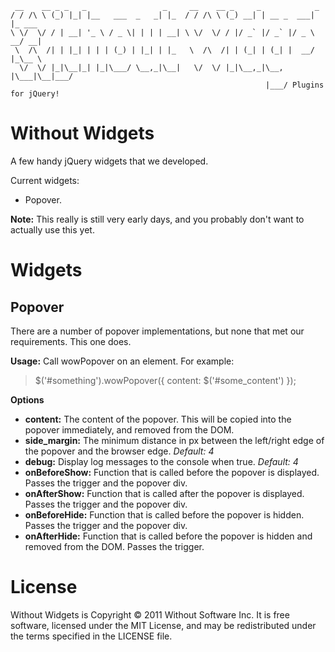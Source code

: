      __    __ _ _   _                 _     __    __ _     _            _       
    / / /\ \ (_) |_| |__   ___  _   _| |_  / / /\ \ (_) __| | __ _  ___| |_ ___ 
    \ \/  \/ / | __| '_ \ / _ \| | | | __| \ \/  \/ / |/ _` |/ _` |/ _ \ __/ __|
     \  /\  /| | |_| | | | (_) | |_| | |_   \  /\  /| | (_| | (_| |  __/ |_\__ \
      \/  \/ |_|\__|_| |_|\___/ \__,_|\__|   \/  \/ |_|\__,_|\__, |\___|\__|___/
                                                             |___/ Plugins for jQuery!

Without Widgets
===============

A few handy jQuery widgets that we developed.

Current widgets:

* Popover.

**Note:** This really is still very early days, and you probably don't want to actually use this yet.

Widgets
=======

Popover
-------

There are a number of popover implementations, but none that met our requirements. This one does.

**Usage:** Call wowPopover on an element. For example:

> $('#something').wowPopover({
>   content: $('#some_content') 
> });

**Options**

* **content:** The content of the popover. This will be copied into the popover immediately, and removed from the DOM.
* **side_margin:** The minimum distance in px between the left/right edge of the popover and the browser edge. *Default: 4*
* **debug:** Display log messages to the console when true. *Default: 4*
* **onBeforeShow:** Function that is called before the popover is displayed. Passes the trigger and the popover div.
* **onAfterShow:** Function that is called after the popover is displayed. Passes the trigger and the popover div.
* **onBeforeHide:** Function that is called before the popover is hidden. Passes the trigger and the popover div.
* **onAfterHide:** Function that is called before the popover is hidden and removed from the DOM. Passes the trigger.



License
=======

Without Widgets is Copyright © 2011 Without Software Inc. It is free software, licensed under the MIT License, and may be redistributed under the terms specified in the LICENSE file.